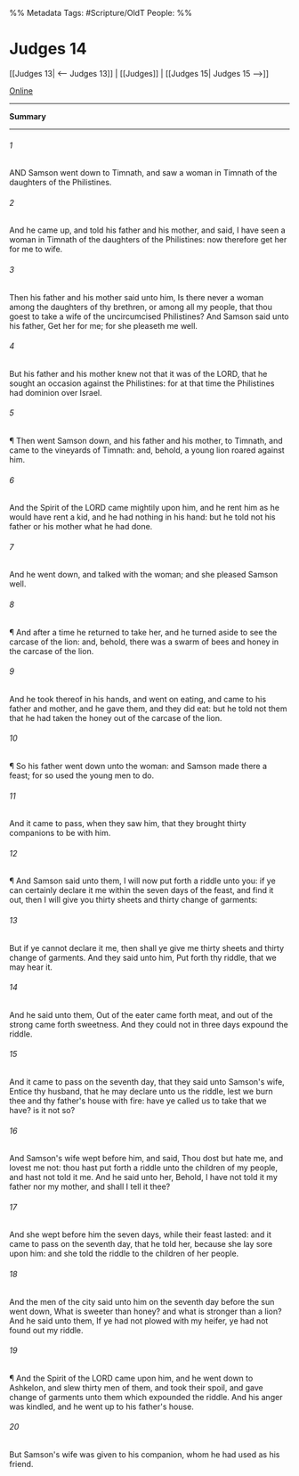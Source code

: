 

%% Metadata
Tags: #Scripture/OldT
People: 
%%
# Judges 14
[[Judges 13| <-- Judges 13]] | [[Judges]] | [[Judges 15| Judges 15 -->]]

[Online](https://churchofjesuschrist.org/study/scriptures/ot/judg/14?lang=eng)

---
__Summary__



---

###### 1
AND Samson went down to Timnath, and saw a woman in Timnath of the daughters of the Philistines.
###### 2
And he came up, and told his father and his mother, and said, I have seen a woman in Timnath of the daughters of the Philistines: now therefore get her for me to wife.
###### 3
Then his father and his mother said unto him, Is there never a woman among the daughters of thy brethren, or among all my people, that thou goest to take a wife of the uncircumcised Philistines?  And Samson said unto his father, Get her for me; for she pleaseth me well.
###### 4
But his father and his mother knew not that it was of the LORD, that he sought an occasion against the Philistines: for at that time the Philistines had dominion over Israel.
###### 5
¶ Then went Samson down, and his father and his mother, to Timnath, and came to the vineyards of Timnath: and, behold, a young lion roared against him.
###### 6
And the Spirit of the LORD came mightily upon him, and he rent him as he would have rent a kid, and he had nothing in his hand: but he told not his father or his mother what he had done.
###### 7
And he went down, and talked with the woman; and she pleased Samson well.
###### 8
¶ And after a time he returned to take her, and he turned aside to see the carcase of the lion: and, behold, there was a swarm of bees and honey in the carcase of the lion.
###### 9
And he took thereof in his hands, and went on eating, and came to his father and mother, and he gave them, and they did eat: but he told not them that he had taken the honey out of the carcase of the lion.
###### 10
¶ So his father went down unto the woman: and Samson made there a feast; for so used the young men to do.
###### 11
And it came to pass, when they saw him, that they brought thirty companions to be with him.
###### 12
¶ And Samson said unto them, I will now put forth a riddle unto you: if ye can certainly declare it me within the seven days of the feast, and find it out, then I will give you thirty sheets and thirty change of garments:
###### 13
But if ye cannot declare it me, then shall ye give me thirty sheets and thirty change of garments.  And they said unto him, Put forth thy riddle, that we may hear it.
###### 14
And he said unto them, Out of the eater came forth meat, and out of the strong came forth sweetness.  And they could not in three days expound the riddle.
###### 15
And it came to pass on the seventh day, that they said unto Samson's wife, Entice thy husband, that he may declare unto us the riddle, lest we burn thee and thy father's house with fire: have ye called us to take that we have?  is it not so?
###### 16
And Samson's wife wept before him, and said, Thou dost but hate me, and lovest me not: thou hast put forth a riddle unto the children of my people, and hast not told it me.  And he said unto her, Behold, I have not told it my father nor my mother, and shall I tell it thee?
###### 17
And she wept before him the seven days, while their feast lasted: and it came to pass on the seventh day, that he told her, because she lay sore upon him: and she told the riddle to the children of her people.
###### 18
And the men of the city said unto him on the seventh day before the sun went down, What is sweeter than honey?  and what is stronger than a lion?  And he said unto them, If ye had not plowed with my heifer, ye had not found out my riddle.
###### 19
¶ And the Spirit of the LORD came upon him, and he went down to Ashkelon, and slew thirty men of them, and took their spoil, and gave change of garments unto them which expounded the riddle.  And his anger was kindled, and he went up to his father's house.
###### 20
But Samson's wife was given to his companion, whom he had used as his friend.




